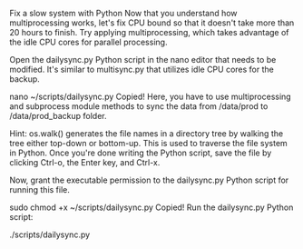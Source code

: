 Fix a slow system with Python
Now that you understand how multiprocessing works, let's fix CPU bound so that it doesn't take more than 20 hours to finish. Try applying multiprocessing, which takes advantage of the idle CPU cores for parallel processing.

Open the dailysync.py Python script in the nano editor that needs to be modified. It's similar to multisync.py that utilizes idle CPU cores for the backup.

nano ~/scripts/dailysync.py
Copied!
Here, you have to use multiprocessing and subprocess module methods to sync the data from /data/prod to /data/prod_backup folder.

Hint: os.walk() generates the file names in a directory tree by walking the tree either top-down or bottom-up. This is used to traverse the file system in Python.
Once you're done writing the Python script, save the file by clicking Ctrl-o, the Enter key, and Ctrl-x.

Now, grant the executable permission to the dailysync.py Python script for running this file.

sudo chmod +x ~/scripts/dailysync.py
Copied!
Run the dailysync.py Python script:

./scripts/dailysync.py

